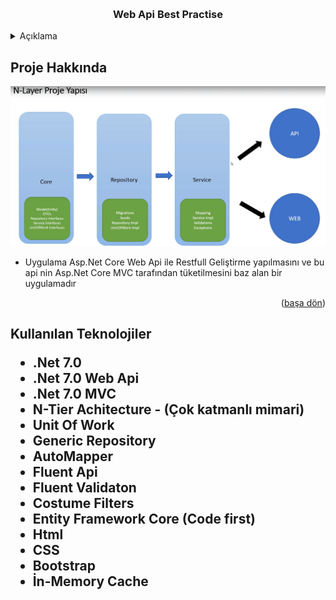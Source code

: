 <a name="readme-top"></a>





<!-- PROJECT LOGO -->
<br />

<div align="center">
  <h3 align="center"> Web Api Best Practise </h3>
</div>



<!-- TABLE OF CONTENTS -->
<details>
  <summary>Açıklama</summary>
  <ol>
    <li>
      <a href="#Proje-Hakkinda">Proje Hakkında</a>
    </li>
    <li>
      <a href="#teknolojiler">Kullanılan Teknolojiler </a>
    </li>
      </ol>
</details>



<!-- ABOUT THE PROJECT -->
<h2 id="Proje-Hakkinda"> Proje Hakkında </h2>

 <img src ="https://github.com/mberkayakardev/.NetCoreWebApiBestPractise/blob/master/Architecture.png?raw=true" >
 
 

* Uygulama Asp.Net Core Web Api ile Restfull Geliştirme yapılmasını ve bu api nin Asp.Net Core MVC tarafından tüketilmesini baz alan bir uygulamadır


<p align="right">(<a href="#readme-top">başa dön</a>)</p>


<h2 id="teknolojiler"> Kullanılan Teknolojiler </id>

* .Net 7.0
* .Net 7.0 Web Api
* .Net 7.0 MVC
* N-Tier Achitecture - (Çok katmanlı mimari)
* Unit Of Work
* Generic Repository
* AutoMapper
* Fluent Api
* Fluent Validaton
* Costume Filters
* Entity Framework Core (Code first)
* Html  
* CSS  
* Bootstrap
* İn-Memory Cache
